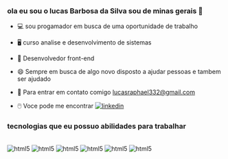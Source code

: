 ### ola eu sou o lucas Barbosa da Silva sou de minas gerais 👊

* 💻 sou progamador em busca de uma oportunidade de trabalho
* 🖥️ curso analise e desenvolvimento de sistemas
* 📱 Desenvolvedor front-end
* 😄 Sempre em busca de algo novo disposto a ajudar pessoas e tambem ser ajudado
* 📩 Para entrar em contato comigo lucasraphael332@gmail.com

* 🖱️ Voce pode me encontrar 
[![linkedin](https://img.shields.io/badge/LinkedIn-0077B5?style=for-the-badge&logo=linkedin&logoColor=white)](https://www.linkedin.com/in/lucas-barbosa-2b5b58238)


### tecnologias que eu possuo abilidades para trabalhar 

<div style="display: inline_block"><br/>
<img  aling="ceneter" alt="html5" src="https://img.shields.io/badge/HTML-239120?style=for-the-badge&logo=html5&logoColor=white" />
<img  aling="ceneter" alt="html5" src="https://img.shields.io/badge/C%23-239120?style=for-the-badge&logo=c-sharp&logoColor=white"/>
<img  aling="ceneter" alt="html5" src="https://img.shields.io/badge/CSS-239120?&style=for-the-badge&logo=css3&logoColor=white" />
<img  aling="ceneter" alt="html5" src="https://img.shields.io/badge/JavaScript-F7DF1E?style=for-the-badge&logo=javascript&logoColor=black" />
<img  aling="ceneter" alt="html5" src="https://img.shields.io/badge/PHP-777BB4?style=for-the-badge&logo=php&logoColor=white" />
<img  aling="ceneter" alt="html5" src="https://img.shields.io/badge/Python-14354C?style=for-the-badge&logo=python&logoColor=white" />



</div>


